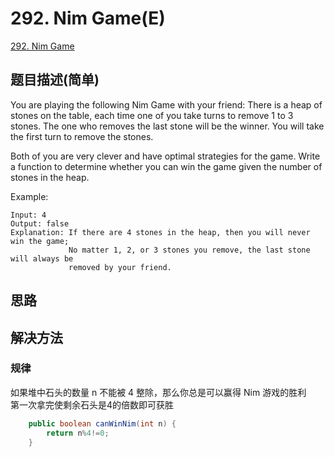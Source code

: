 # 292. Nim Game(E)
[292. Nim Game](https://leetcode-cn.com/problems/nim-game/)

## 题目描述(简单)

You are playing the following Nim Game with your friend: There is a heap of stones on the table, each time one of you take turns to remove 1 to 3 stones. The one who removes the last stone will be the winner. You will take the first turn to remove the stones.

Both of you are very clever and have optimal strategies for the game. Write a function to determine whether you can win the game given the number of stones in the heap.

Example:
```
Input: 4
Output: false 
Explanation: If there are 4 stones in the heap, then you will never win the game;
             No matter 1, 2, or 3 stones you remove, the last stone will always be 
             removed by your friend.
```

## 思路

## 解决方法

### 规律

如果堆中石头的数量 n 不能被 4 整除，那么你总是可以赢得 Nim 游戏的胜利  
第一次拿完使剩余石头是4的倍数即可获胜

```java
    public boolean canWinNim(int n) {
    	return n%4!=0;
    }
```
